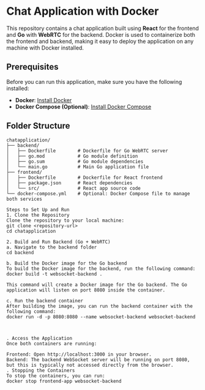 # Chat Application with Docker

This repository contains a chat application built using **React** for the frontend and **Go** with **WebRTC** for the backend. Docker is used to containerize both the frontend and backend, making it easy to deploy the application on any machine with Docker installed.

## Prerequisites

Before you can run this application, make sure you have the following installed:

- **Docker**: [Install Docker](https://docs.docker.com/get-docker/)
- **Docker Compose (Optional)**: [Install Docker Compose](https://docs.docker.com/compose/install/)

## Folder Structure

```plaintext
chatapplication/
├── backend/
│   ├── Dockerfile        # Dockerfile for Go WebRTC server
│   ├── go.mod            # Go module definition
│   ├── go.sum            # Go module dependencies
│   └── main.go           # Main Go application file
├── frontend/
│   ├── Dockerfile        # Dockerfile for React frontend
│   ├── package.json      # React dependencies
│   └── src/              # React app source code
└── docker-compose.yml    # Optional: Docker Compose file to manage both services

Steps to Set Up and Run
1. Clone the Repository
Clone the repository to your local machine:
git clone <repository-url>
cd chatapplication

2. Build and Run Backend (Go + WebRTC)
a. Navigate to the backend folder
cd backend

b. Build the Docker image for the Go backend
To build the Docker image for the backend, run the following command:
docker build -t websocket-backend .

This command will create a Docker image for the Go backend. The Go application will listen on port 8080 inside the container.

c. Run the backend container
After building the image, you can run the backend container with the following command:
docker run -d -p 8080:8080 --name websocket-backend websocket-backend



. Access the Application
Once both containers are running:

Frontend: Open http://localhost:3000 in your browser.
Backend: The backend WebSocket server will be running on port 8080, but this is typically not accessed directly from the browser.
. Stopping the Containers
To stop the containers, you can run:
docker stop frontend-app websocket-backend


